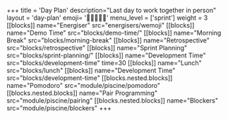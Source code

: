 +++
title = 'Day Plan'
description="Last day to work together in person"
layout = 'day-plan'
emoji= '🧑🏽‍🤝‍🧑🏽'
menu_level = ['sprint']
weight = 3
[[blocks]]
name="Energiser"
src="energisers/wemoji"
[[blocks]]
name="Demo Time"
src="blocks/demo-time/"
[[blocks]]
name="Morning Break"
src="blocks/morning-break"
[[blocks]]
name="Retrospective"
src="blocks/retrospective"
[[blocks]]
name="Sprint Planning"
src="blocks/sprint-planning/"
[[blocks]]
name="Development Time"
src="blocks/development-time"
time=30
[[blocks]]
name="Lunch"
src="blocks/lunch"
[[blocks]]
name="Development Time"
src="blocks/development-time"
  [[blocks.nested.blocks]]
    name="Pomodoro"
    src="module/piscine/pomodoro"
  [[blocks.nested.blocks]]
    name="Pair Programming"
    src="module/piscine/pairing"
  [[blocks.nested.blocks]]
    name="Blockers"
    src="module/piscine/blockers"
+++
